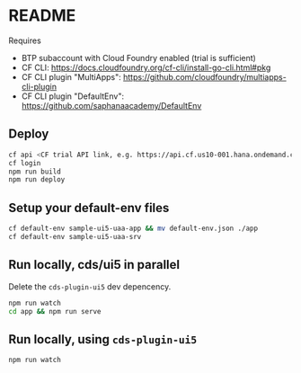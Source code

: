 # README

Requires

- BTP subaccount with Cloud Foundry enabled (trial is sufficient)
- CF CLI: https://docs.cloudfoundry.org/cf-cli/install-go-cli.html#pkg
- CF CLI plugin "MultiApps": https://github.com/cloudfoundry/multiapps-cli-plugin
- CF CLI plugin "DefaultEnv": https://github.com/saphanaacademy/DefaultEnv

## Deploy

```sh
cf api <CF trial API link, e.g. https://api.cf.us10-001.hana.ondemand.com/>
cf login
npm run build
npm run deploy
```

## Setup your default-env files

```sh
cf default-env sample-ui5-uaa-app && mv default-env.json ./app
cf default-env sample-ui5-uaa-srv
```

## Run locally, cds/ui5 in parallel

Delete the `cds-plugin-ui5` dev depencency.

```sh
npm run watch
cd app && npm run serve
```

## Run locally, using `cds-plugin-ui5`

```sh
npm run watch
```
